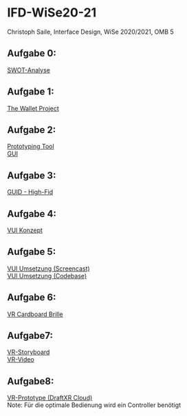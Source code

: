 # IFD-WiSe20-21
Christoph Saile, Interface Design, WiSe 2020/2021, OMB 5


## Aufgabe 0:
<a href="https://christophsaile.github.io/IFD-WiSe20-21/swot-analyse/index.html">SWOT-Analyse</a>

## Aufgabe 1:
<a href="https://christophsaile.github.io/IFD-WiSe20-21/the-wallet-project/the-wallet-project.pdf">The Wallet Project</a>

## Aufgabe 2:
<a href="https://github.com/christophsaile/IFD-WiSe20-21/blob/main/prototyping-tool/prototyping-tool.md">Prototyping Tool</a><br>
<a href="https://christophsaile.github.io/IFD-WiSe20-21/prototype-intranet/prototyp-intranet.pdf">GUI</a>

## Aufgabe 3:
<a href="https://www.figma.com/proto/8fxQBeadq3NuhbZb1ARgSC/gui-high-fid?node-id=0%3A2&scaling=min-zoom">GUID - High-Fid</a>

## Aufgabe 4:
<a href="https://viewer.diagrams.net/?highlight=0000ff&nav=1&title=vui.drawio#R7V1Zd5u6Fv41Xuveh2YxeXp0xk7p6j1pm3vOm2zLwDWDK0Td5NdfaUuY0UMSQCQl59Q2AiSBtj7tWQPzwv99Q9DGuQ2X2BsY2vL3wLwcGIaumRP2xUseRMnQkgU2cZfyorTgzn3EyZ2yNHaXOMpdSMPQo%2B4mX7gIgwAvaK4MERJu85etQi%2Ff6gbZuFRwt0BeufTeXVJHluqjaXriPXZtRzY9McbihI%2BSi%2BWTRA5ahttMkXk1MC9IGFLxy%2F99gT3%2B8pL3cv%2Fh4d77vB7dfPxP9BN9P%2F%2F07cuPd6Ky66fcsnsEggNab9WGqPoX8mL5vuSz0ofkBZIwDpaYV6INzHOH%2Bh77qbOf%2F8OUPsgBRzENWVFIqBPaYYC8z2G4kdetwoDKy3R%2BjIPljA8sO5574WItiq5dL6mYHcnrJ%2BwooiRc78aOn98NBO%2BQh%2BbYO0eLtQ0dvQi9kLBTQRhgXtWSEYN8lrRzV2np%2BYq1m9w0MMw5WkyW5q7ZzJlz%2BA%2B6R8nDf3nzZ8Pk8G%2FZGzi4%2FJ07epBHJ46iHO0ojMkCH7jOFNfxJ8xQuhz7Gxz6mDXOLiDYQ9T9lZ8OSM4qe3fd7tavocv6Z2g7BDCG4h4JAIY%2BPZtm%2FsbjfJUUERtTWUtKj2zI0UPmsg2%2FIDrQrj7W8u1qBfo%2B2tH8DeyH6ENylHlLaRFMmuoJ9OOc%2FhzePMw%2Bn9974eyrTbc%2FruScy06gGxxtyODCHMyshcNObV2y5FeEAfv88f0DrzFwqetiQs%2FYwXm02fJvfei7Af8RILhviX34JOzzHi%2FW8EPUwggrcDm24rXnBjb2%2BGtwEC3NXYp%2F0%2FykzZO1nCXZOSCLkOfaATtcMGJlLZvnv1h3XQarM3nCd5dLmEBbx6X4boOAWLdsEWFleczIzVfbQ1GUnFhjunCeNT14d%2FDvg4SfLmHGWZ4yRnLUtumCYIzlJU5mLbC0%2FbMlQ1ZPp5pxaaSOA1X%2BnVYibQUiZ4b%2BKO7uh7xmoEsgxYHXNKob4k4dtEO9zq2VI4%2FKFQ5YmOTNjX7GnCtg781cwV%2B2aGTz7%2Ff4IZ3JF7xtmPVOuFphPu9jmNIRBRYKPnG0cDy0wgAS9y6GMoefYvwVu8MlQL4x5Wf8kL1bNk%2Bvkz6yRxbdFM0fWOb1PZM6Q0rZJd0oTurD6%2FUGE5eNBya8dgZeubsKIJTDB0QWskkTbhC3fwPizxTwNrXyuj4dX2pspWoSZqw8yOh6BcoMtTLKjJtCmeFx5u4twU77nNAkzwlN8jUKGCwxQsfrNbWD9e5hsOriaOqFuVuBQ4Z2h3z%2FIYt0c5cXByEcYLpFHMR8zjidXywxx7hPKAgAAAEMV%2BIUBzlf1OBjN%2BBYl7ZqC%2FBLGk07o71j%2F7566MFzoUYUr3ifNiF1V8CVzqONi70eMdNZOL6aja6aZMwm02l%2BOhmqATMR%2FV8vYmbIzLDY8RJFzo5EOw6n5rgZOLVMlXBq1Qqnd9ghwPeRACDyEthEQMYRAWRjpPVId5JiWsMVF0LvHIwJChI8xGTFVW7ZVpDPgStgcCiOeyRsgXcsIqGpnHXU%2FzDeMSuyHhJFj4qsulU3er5oHEe1oo%2BQWTOcnO%2BSghQaxWySlpk3cWGEBC8oeL1EVEWeB7cidj3UlAchRkIpyyf4tiXUgtY0Zq9AcJcUwWVzwvVhPRfXHhen69OCnlY5G6f%2F4Vg1ORWrtE5h1aRWrJKaNVHBnKTzv4eFNmDByINChcZ9XAEJZmOQYKqBhMRSOMjaCVOz4R5LYXegZHoqlNQuNL5ouKf1Cl2C4emBow1ZqAAcuqYaOcoW3u8Rt8UWxr03tbKzRdQflsbOqhg7o7Gx00tjBwb4fuiODp2uKR67V6dwKKpe23cTOqiQOL6ET%2Bpewp%2Fn92PqRWeNw34%2F42GR1WzB7cdQxE%2FWRp0NUVnzRgPTPNMyfwVaMQs11uWM9lSi5P1UQJVWT5XPwj6jW5qQxIDVj%2BNTx7EZ22XzcJFc0CpcJDJTT2ZPJbPp6yQza3zw%2Boao7LUz8qqozHytYDaZqCCznvfJW35PtQKZzQSSNE5mhq4CzZLZ24A%2FT2JS55UIC3kUig4Jf0lsu0GQs23nzFq9544CbXXJ%2Bt0B1539Ph%2BOnhDCJzaUXOuZkkl6LincFEypjCgX4OghYgsiQa%2B5aKUIg1PvLlypHKAE%2Fr%2BBvBTuOWcAOwDPDnAbicljsdZZvOKeIcJ1RERTZYKhdhWJ2Kp%2FgbXm39D4iiBbtrmFeAm4LZKRFtL9RPoVOx5EY80CHmXBLmaF02sMTiXr0Peh8SVUMseucECB5%2BCt8%2B9LF3mhnZTK1yFaSt6faGgOnRBVCZcX1gpUcUUYfQRuFEEACPjEfEM2fLvBKiS%2BDBnbjdlm75BJk5UmvJ0Fpog%2B3fmIL3O%2BhBtR%2BP76O3%2F2xYLBAc2egKs3Tgh%2B1sITR5z4hDze7XQYkodkc2ceywcSN6xRAOMUim6EG%2Br6yBskzjxwI3%2FGayLdgzAnGQfiXPai2mYvpD1fm59iybAINVxDUI2PIXvglQdA57hL%2FtzdUuwX9fpVsW9V%2BGROGgOospf1Z2xzaqpxLNu3zBT5OTiWj3JqBPeLR7dstNkZUFuxllq9SqHSqHKcC69dpfCyOVqvM9Y99hYOX0J%2BhMTDURwIoHfQHO%2F4W7Ee946bbXlojYw9thN1nGu9bjvvs9QV4JgffGF8JWElFOhvjiVr11NdW1Q31UbFYHzldDfsF61Ka9jRRcvq1qKV9LuuRUvoYERMQhqtICMQuBB0y6RgxKWkDXYjvPFQjyQKAw%2FUA0lC2U0sYAn9fcPEF2HPQoUgzm6RQwLsCDWFH3Pa6AmxLUIsmdXUE%2BJExYqWCzZWtrwpCNHbY9HQC55p1tg6mwzHumWIz2m%2Bxj0Bzi9OnJWQ5157XfEG0xoWKLAJX6WGQxPXz48%2F1PqQw04DbjFc2rJU21zMUS9BVDnIHFd7DbslQdSrgdipvWZzm%2FFyJZWXTH7DU371%2BNEefphFj3Hl%2FNqwd%2FisdH06ih%2FDbqVbMOsVAPMaiKzm4coN1uw4emQDjL0eO9oT9sajzoHHa8sm2jR4nJpedKgsv%2BjBftcKHrY73%2BVm4TYQEHRiyBcqMwvzBnr4aAk%2BDK1zvIepRFfUYfgYniq7jLsFH1Upu16QPwV8sm5dSrcgpVzslCC6fsb%2BNzRubgGP1ThKFS1SpBG66Vm8soW8Yw2kY9wH7o6z4ohhaJc44r447A0SDy9dW2Q2vss6vYqkxrnauJbG8%2BKA%2B9r9AneCXnhq0eO1KDyNlStfRqrNt8leEzv8Kg90m%2FhVOyztURsbBbXxcFQY4ZqCb4vmFT0hr72RAQUSffINyZM0G7BSlWz2%2BXj9RbheL1Gwxtk0ywyGggATyAkvFdqpK7OE1LMePNVoniZD5eCplwb5z%2Bb%2BmgntrEDPaTvoWUyP8VbQs15N%2FWVmu43ELvi4xTyg4dwT6ZUX65wDK2dV%2F4mxSLos7wQOWIRDaNOBOeN2VMi0zPe9mnHnbO07xHuVuWBe3QcIdoEAFO7Bka9WMtai9rQ%2BqN3M1y6w%2FQfP9BxR5FHBK99RgpHvwu9ZsGXzDdxwe%2BxviXEu%2BtuezDhPm8J%2Bqw%2BZzb8PY3Ca5G%2FVHjL7snE0GsNCfbBznb56d4tcDzhKh4HKfmEdlASzeZTEhyVhYyJKjKEQb7QX3dtHoLLvtXrh3eo9Jyqh5TgGdctzwqrXeHEJhoqt2EYRhNcksXwPFWrCNNSLqlZvqKhEgONQ0S1DhVWvoeLSzXEnTOLx%2FaoNcCiyGT%2FiYyYdBQNLc6J3q5jQLQIhiMceZ3YLEywLJCwoMS7phbPAx94SzzFjlQCoqGsLWesbsgeJhfVWtLi76yDb9CHgvFXPHnWDPZqeGizfWKz8yFCMed2ybdSPZPu0c5N2tHN8c%2BJcQ29EPWc1ZNyAXCggmQauSEYTCO0cg15po%2BYBeWIrIgGvYFr2xO%2BYa9jkrpHnZdh2EJs3Hu25TGVcpq5NVLOZI9WpnbsFuePa5cyazcnHM8mlRFV3qFWppbeB3uNeMVwZ535U0hp3TDFcr5FslnFAz4S87zzUxfILliucDbC7iAl52MYkk4vsK8%2B7kfin9uttSxJOKWRevf53qHq17RjUDE%2BOfDE6BTVJvxu0xydbxcuEiyIRwgDyMQIsiTSQxYyB2j%2FICRCBPZGB%2FQdrOU%2BAxq3lFcoY8YXENsm8TR95AGnCkarXyLSIV0XXP%2FV4NVIdqdct6aB%2BFFLsbFraieGNsPTJQNWEzx%2BRYPfmLqW9%2B6iyTDPqjXIj1fb7juFhW7llWsPD4mYObwUP683jPxOJYVJZWOinRbTlvrDtQ%2Fmt%2F2QcbZ6vLAZxq%2Bcrh1PFONo1OViuK8fl4Nq3rXzZONab1uoiJGxAmcDKbvwi%2FDD51g1oTec4WjhEGLCCdZJR2eUoc4kfsc%2B3GajaKeT73UB4jd8jx1sz%2BFmJ2j%2BGYBSTWxvYeMukXSovOytXcyud4h2KMz7qojuOCDf6AHsWsHceCoH9MZbSuz9IfCO%2BOTiffje3o0mPha3st%2F3cgM7mnB5UJ7ToGE%2FZzMa86njK0s5Nb4WnrDdpfj6iU%2BQ27EXtQTuidgkWJ6f6gjXGIo6NV84i7nZE15MD2A893R69nR3RT94Zb9yWt5lV8DbTd3HCdSOvucevbS%2BOFm%2FQTbOF5LCjKiQt0r7nuZsIH0e3PBSetplPiaiv4e8AENkEcT9fWtya6EW8wRNEWmOaX1OHFWycVQFXVmNcXC%2FRPm%2Ff11Fb%2FF7Re6m05dceN6kTtuI0C715Mn7lSK8OlybVeuqOUeP41Diz%2Bv3%2FXsYE1Rtn9heWbsS%2BYLZvYurITL2J3pbrKWCjjzUi4IewRHLLSNK7Aqjb7UO96WtcbxxTYlJdZlxf0M6sIJ1fOGJfsJX1yhhMjMHsIkOnbgCk%2BolTaS8mDtrRnpXI8uSQoebIUhHfJWW7jDj39yArzVXLdh1eIcenrpDdskCM6w29eV%2FOQbPFDCZAxS%2B37O2XwdbwRrMKqlNTUw04kz6FWCUeHAWORNzqCnA0ob4WMQFCg71jmyW7MuAJCKN1HKxg6%2FVPuR17kkSyEPJ3gwBoaEjy1Uiu%2FS8U%2B9HCcUV8NhgmV6ugB6Y2%2BfMSMFm6cmDSal4JHR5bKje6TzNspgR3lF6Xgl6vkUMIWnKiF2mWo42MRAUW%2Fuys59%2BVradDozmyZYck5DSVarbYIDm34ZLv4XH1fw%3D%3D">VUI Konzept</a>

## Aufgabe 5:
<a href="https://youtu.be/HVrB6P-5Ehw">VUI Umsetzung (Screencast)</a><br>
<a href="https://github.com/christophsaile/IFD-WiSe20-21/tree/main/vui-prototype">VUI Umsetzung (Codebase)</a>

## Aufgabe 6:
<a href="https://christophsaile.github.io/IFD-WiSe20-21/vr-cardboard/vr-cardboard.pdf">VR Cardboard Brille</a>

## Aufgabe7:
<a href="https://christophsaile.github.io/IFD-WiSe20-21/vr-video/storyboard.pdf">VR-Storyboard</a> <br />
<a href="https://youtu.be/4DSY0kgyDTo">VR-Video</a>

## Aufgabe8: 
<a href="https://vr.page/2MDxIO1">VR-Prototype (DraftXR Cloud)</a> <br />
Note: Für die optimale Bedienung wird ein Controller benötigt
